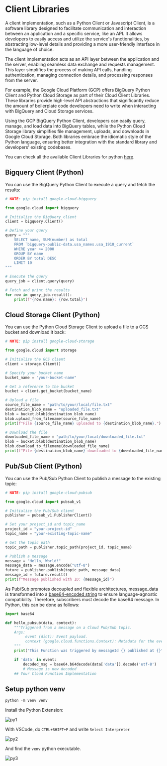 
# Client Libraries

A client implementation, such as a Python Client or Javascript Client, is a software library designed to facilitate communication and interaction between an application and a specific service, like an API. It allows developers to easily access and utilize the service's functionalities, by abstracting low-level details and providing a more user-friendly interface in the language of choice.

The client implementation acts as an API layer between the application and the server, enabling seamless data exchange and requests management. This layer simplifies the process of making API calls, handling authentication, managing connection details, and processing responses from the server.

For example, the Google Cloud Platform (GCP) offers BigQuery Python Client and Python Cloud Storage as part of their Cloud Client Libraries. These libraries provide high-level API abstractions that significantly reduce the amount of boilerplate code developers need to write when interacting with BigQuery and Cloud Storage services.

Using the GCP BigQuery Python Client, developers can easily query, manage, and load data into BigQuery tables, while the Python Cloud Storage library simplifies file management, uploads, and downloads in Google Cloud Storage. Both libraries embrace the idiomatic style of the Python language, ensuring better integration with the standard library and developers' existing codebases.

You can check all the available Client Libraries for python [here](https://cloud.google.com/python/docs/reference).

## Bigquery Client (Python)

You can use the BigQuery Python Client to execute a query and fetch the results:

```python
# NOTE: pip install google-cloud-bigquery

from google.cloud import bigquery

# Initialize the BigQuery client
client = bigquery.Client()

# Define your query
query = """
    SELECT name, SUM(number) as total
    FROM `bigquery-public-data.usa_names.usa_1910_current`
    WHERE year >= 2000
    GROUP BY name
    ORDER BY total DESC
    LIMIT 10
"""

# Execute the query
query_job = client.query(query)

# Fetch and print the results
for row in query_job.result():
    print(f"{row.name}: {row.total}")
```

## Cloud Storage Client (Python)

You can use the Python Cloud Storage Client to upload a file to a GCS bucket and download it back:

```python
# NOTE: pip install google-cloud-storage

from google.cloud import storage

# Initialize the GCS client
client = storage.Client()

# Specify your bucket name
bucket_name = "your-bucket-name"

# Get a reference to the bucket
bucket = client.get_bucket(bucket_name)

# Upload a file
source_file_name = "path/to/your/local/file.txt"
destination_blob_name = "uploaded_file.txt"
blob = bucket.blob(destination_blob_name)
blob.upload_from_filename(source_file_name)
print(f"File {source_file_name} uploaded to {destination_blob_name}.")

# Download the file
downloaded_file_name = "path/to/your/local/downloaded_file.txt"
blob = bucket.blob(destination_blob_name)
blob.download_to_filename(downloaded_file_name)
print(f"File {destination_blob_name} downloaded to {downloaded_file_name}.")
```


## Pub/Sub Client (Python)

You can use the Pub/Sub Python Client to publish a message to the existing topic:

```python
# NOTE: pip install google-cloud-pubsub

from google.cloud import pubsub_v1

# Initialize the Pub/Sub client
publisher = pubsub_v1.PublisherClient()

# Set your project_id and topic_name
project_id = "your-project-id"
topic_name = "your-existing-topic-name"

# Get the topic path
topic_path = publisher.topic_path(project_id, topic_name)

# Publish a message
message = "Hello, World!"
message_data = message.encode("utf-8")
future = publisher.publish(topic_path, message_data)
message_id = future.result()
print(f"Message published with ID: {message_id}")
```

As Pub/Sub promotes decoupled and flexible architectures, message_data is transformed into a [base64-encoded string](https://cloud.google.com/pubsub/docs/reference/rest/v1/PubsubMessage) to ensure language-agnostic compatibility. Therefore, subscribers must decode the base64 message. In Python, this can be done as follows:

```python
import base64

def hello_pubsub(data, context):
    """Triggered from a message on a Cloud Pub/Sub topic.
    Args:
         event (dict): Event payload.
         context (google.cloud.functions.Context): Metadata for the event.
    """
    print("This Function was triggered by messageId {} published at {}".format(context.event_id, context.timestamp))

    if 'data' in event:
        decoded_msg = base64.b64decode(data['data']).decode('utf-8')
        # Message is now decoded
    ## Your Cloud Function Implementation
```

## Setup python venv

```python
python -m venv venv
```

Install the Python Extension:

![py1](https://i.imgur.com/8JlFCFw.png)

With VSCode, do `CTRL+SHIFT+P` and write `Select Interpreter`

![py2](https://i.imgur.com/1Ul2HfI.png)

And find the `venv` python executable.

![py3](https://i.imgur.com/ULm24gE.png)